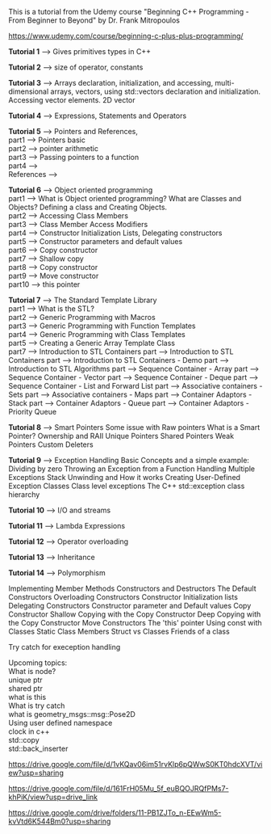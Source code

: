 This is a tutorial from the Udemy course "Beginning C++ Programming - From Beginner to Beyond" by Dr. Frank Mitropoulos

https://www.udemy.com/course/beginning-c-plus-plus-programming/

**Tutorial 1** --> Gives primitives types in C++ 

**Tutorial 2** --> size of operator, constants 

**Tutorial 3** --> Arrays declaration, initialization, and accessing, multi-dimensional arrays, vectors, using std::vectors declaration and initialization. Accessing vector elements. 2D vector

**Tutorial 4** --> Expressions, Statements and Operators

**Tutorial 5** --> Pointers and References, \
part1 --> Pointers basic \
part2 --> pointer arithmetic \
part3 --> Passing pointers to a function \
part4 -->  \
References -->

**Tutorial 6** --> Object oriented programming \
part1 --> What is Object oriented programming? What are Classes and Objects? Defining a class and Creating Objects. \
part2 --> Accessing Class Members \
part3 --> Class Member Access Modifiers \
part4 --> Constructor Initialization Lists, Delegating constructors \
part5 --> Constructor parameters and default values \
part6 --> Copy constructor \
part7 --> Shallow copy \
part8 --> Copy constructor \
part9 --> Move constructor \
part10 --> this pointer 

**Tutorial 7** --> The Standard Template Library \
part1 --> What is the STL? \
part2 --> Generic Programming with Macros \
part3 --> Generic Programming with Function Templates \
part4 --> Generic Programming with Class Templates \
part5 --> Creating a Generic Array Template Class \
part7 --> Introduction to STL Containers
part --> Introduction to STL Containers
part --> Introduction to STL Containers - Demo
part --> Introduction to STL Algorithms
part --> Sequence Container - Array
part --> Sequence Container - Vector
part --> Sequence Container - Deque
part --> Sequence Container - List and Forward List
part --> Associative containers - Sets
part --> Associative containers - Maps
part --> Container Adaptors - Stack
part --> Container Adaptors - Queue
part --> Container Adaptors - Priority Queue

**Tutorial 8** --> Smart Pointers
Some issue with Raw pointers
What is a Smart Pointer? Ownership and RAII
Unique Pointers
Shared Pointers
Weak Pointers
Custom Deleters

**Tutorial 9** --> Exception Handling
Basic Concepts and a simple example: Dividing by zero
Throwing an Exception from a Function
Handling Multiple Exceptions
Stack Unwinding and How it works
Creating User-Defined Exception Classes
Class level exceptions
The C++ std::exception class hierarchy

**Tutorial 10** --> I/O and streams

**Tutorial 11** --> Lambda Expressions

**Tutorial 12** --> Operator overloading

**Tutorial 13** --> Inheritance

**Tutorial 14** --> Polymorphism







Implementing Member Methods
Constructors and Destructors
The Default Constructors
Overloading Constructors
Constructor Initialization lists
Delegating Constructors
Constructor parameter and Default values
Copy Constructor
Shallow Copying with the Copy Constructor
Deep Copying with the Copy Constructor
Move Constructors
The 'this' pointer
Using const with Classes
Static Class Members
Struct vs Classes
Friends of a class



Try catch for exeception handling

Upcoming topics: \
What is node? \
unique ptr \
shared ptr \
what is this  \
What is try catch \
what is geometry_msgs::msg::Pose2D \
Using user defined namespace \
clock in c++ \
std::copy \
std::back_inserter


https://drive.google.com/file/d/1vKQav06im51rvKlp6pQWwS0KT0hdcXVT/view?usp=sharing

https://drive.google.com/file/d/161FrH05Mu_5f_euBQOJRQfPMs7-khPiK/view?usp=drive_link

https://drive.google.com/drive/folders/11-PB1ZJTo_n-EEwWm5-kvVtd6K544Bm0?usp=sharing